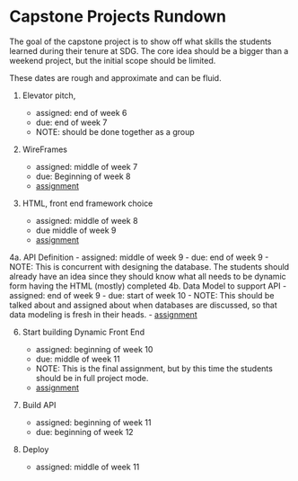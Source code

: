 # Capstone Projects Rundown

The goal of the capstone project is to show off what skills the students learned during their tenure at SDG. The core idea should be a bigger than a weekend project, but the initial scope should be limited.

These dates are rough and approximate and can be fluid.

1. Elevator pitch,

   - assigned: end of week 6
   - due: end of week 7
   - NOTE: should be done together as a group

2. WireFrames

   - assigned: middle of week 7
   - due: Beginning of week 8
   - [assignment](/handbook/curriculum/final-project/wireframes.md)

3. HTML, front end framework choice
   - assigned: middle of week 8
   - due middle of week 9
   - [assignment](/handbook/curriculum/final-project/build-html.md)

4a. API Definition - assigned: middle of week 9 - due: end of week 9 - NOTE: This is concurrent with designing the database. The students should already have an idea since they should know what all needs to be dynamic form having the HTML (mostly) completed
4b. Data Model to support API - assigned: end of week 9 - due: start of week 10 - NOTE: This should be talked about and assigned about when databases are discussed, so that data modeling is fresh in their heads. - [assignment](/handbook/curriculum/final-project/take-the-next-steps.md)

6. Start building Dynamic Front End

   - assigned: beginning of week 10
   - due: middle of week 11
   - NOTE: This is the final assignment, but by this time the students should be in full project mode.
   - [assignment](/handbook/curriculum/final-project/final-assignment.md)

7. Build API
   - assigned: beginning of week 11
   - due: beginning of week 12
8. Deploy
   - assigned: middle of week 11
